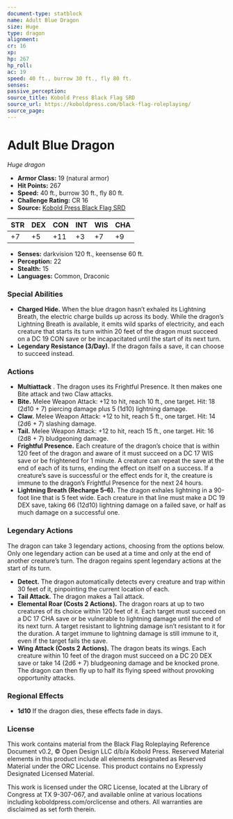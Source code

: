 ```yaml
---
document-type: statblock
name: Adult Blue Dragon
size: Huge
type: dragon
alignment: 
cr: 16
xp: 
hp: 267
hp_roll: 
ac: 19
speed: 40 ft., burrow 30 ft., fly 80 ft.
senses: 
passive_perception: 
source_title: Kobold Press Black Flag SRD
source_url: https://koboldpress.com/black-flag-roleplaying/
source_page: 
---
```


# Adult Blue Dragon

*Huge dragon*

- **Armor Class:** 19 (natural armor)
- **Hit Points:** 267
- **Speed:** 40 ft., burrow 30 ft., fly 80 ft.
- **Challenge Rating:** CR 16
- **Source:** [Kobold Press Black Flag SRD](https://koboldpress.com/black-flag-roleplaying/)

| STR | DEX | CON | INT | WIS | CHA |
| --- | --- | --- | --- | --- | --- |
| +7 | +5 | +11 | +3 | +7 | +9 |

- **Senses:** darkvision 120 ft., keensense 60 ft.
- **Perception:** 22
- **Stealth:** 15
- **Languages:** Common, Draconic

### Special Abilities

- **Charged Hide.** When the blue dragon hasn’t exhaled its Lightning Breath, the electric charge builds up across its body. While the dragon’s Lightning Breath is available, it emits wild sparks of electricity, and each creature that starts its turn within 20 feet of the dragon must succeed on a DC 19 CON save or be incapacitated until the start of its next turn.
- **Legendary Resistance (3/Day).** If the dragon fails a save, it can choose to succeed instead.

### Actions

- **Multiattack** . The dragon uses its Frightful Presence. It then makes one Bite attack and two Claw attacks.
- **Bite.** Melee Weapon Attack: +12 to hit, reach 10 ft., one target. Hit: 18 (2d10 + 7) piercing damage plus 5 (1d10) lightning damage.
- **Claw.** Melee Weapon Attack: +12 to hit, reach 5 ft., one target. Hit: 14 (2d6 + 7) slashing damage.
- **Tail.** Melee Weapon Attack: +12 to hit, reach 15 ft., one target. Hit: 16 (2d8 + 7) bludgeoning damage.
- **Frightful Presence.** Each creature of the dragon’s choice that is within 120 feet of the dragon and aware of it must succeed on a DC 17 WIS save or be frightened for 1 minute. A creature can repeat the save at the end of each of its turns, ending the effect on itself on a success. If a creature’s save is successful or the effect ends for it, the creature is immune to the dragon’s Frightful Presence for the next 24 hours.
- **Lightning Breath (Recharge 5–6).** The dragon exhales lightning in a 90-foot line that is 5 feet wide. Each creature in that line must make a DC 19 DEX save, taking 66 (12d10) lightning damage on a failed save, or half as much damage on a successful one.

### Legendary Actions

The dragon can take 3 legendary actions, choosing from the options below. Only one legendary action can be used at a time and only at the end of another creature’s turn. The dragon regains spent legendary actions at the start of its turn.

- **Detect.** The dragon automatically detects every creature and trap within 30 feet of it, pinpointing the current location of each.
- **Tail Attack.** The dragon makes a Tail attack.
- **Elemental Roar (Costs 2 Actions).** The dragon roars at up to two creatures of its choice within 120 feet of it. Each target must succeed on a DC 17 CHA save or be vulnerable to lightning damage until the end of its next turn. A target resistant to lightning damage isn’t resistant to it for the duration. A target immune to lightning damage is still immune to it, even if the target fails the save.
- **Wing Attack (Costs 2 Actions).** The dragon beats its wings. Each creature within 10 feet of the dragon must succeed on a DC 20 DEX save or take 14 (2d6 + 7) bludgeoning damage and be knocked prone. The dragon can then fly up to half its flying speed without provoking opportunity attacks.

### Regional Effects

- **1d10** If the dragon dies, these effects fade in  days.
### License

This work contains material from the Black Flag Roleplaying Reference Document v0.2, © Open Design LLC d/b/a Kobold Press. Reserved Material elements in this product include all elements designated as Reserved Material under the ORC License. This product contains no Expressly Designated Licensed Material.

This work is licensed under the ORC License, located at the Library of Congress at TX 9-307-067, and available online at various locations including koboldpress.com/orclicense and others. All warranties are disclaimed as set forth therein.
